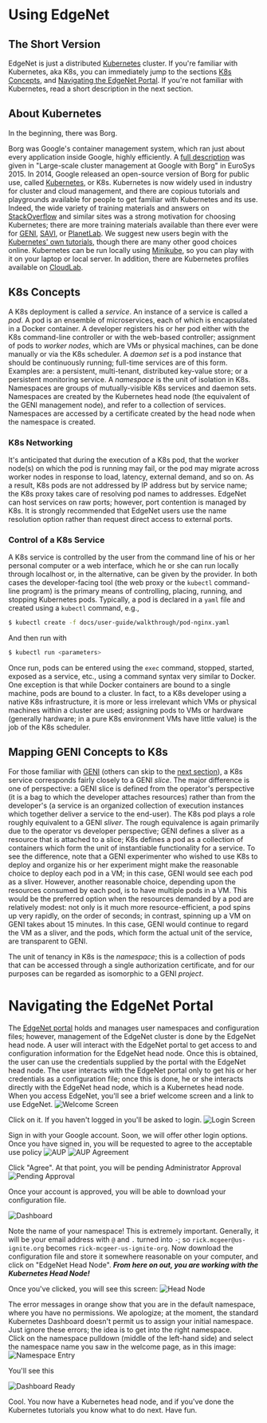 ---
---

# Using EdgeNet
## The Short Version

EdgeNet is just a distributed [Kubernetes](https://kubernetes.io/)
cluster.  If you're familiar with Kubernetes, aka K8s, you can
immediately jump to the sections [K8s Concepts](#k8s-concepts),
and
[Navigating the EdgeNet Portal](#navigating-the-edgenet-portal). 
If you're not familiar with
Kubernetes, read a short description in the next section.
<!-- [Getting my Kubernetes Configuration](#k8s-config), -->


## About Kubernetes

In the beginning, there was Borg.

Borg was Google's container management system, which ran just about
every application inside Google, highly efficiently.  A [full
description](https://ai.google/research/pubs/pub43438) was given in
"Large-scale cluster management at Google
with Borg" in EuroSys 2015.  In 2014, Google
released an open-source version of Borg for public use, called
[Kubernetes](https://en.wikipedia.org/wiki/Kubernetes), or K8s.
Kubernetes is now widely used in industry for cluster and cloud
management, and there are copious tutorials and playgrounds available
for people to get familiar with Kubernetes and its use.    Indeed,
the wide variety of training materials and answers on
[StackOverflow](https://www.stackoverflow.com) and similar sites
was a strong motivation for choosing Kubernetes; there are more
training materials available than there ever were for
[GENI](http://www.geni.net/), [SAVI](https://www.savinetwork.ca/),
or [PlanetLab](https://planet-lab.org/).   We suggest new users begin with the
[Kubernetes' own tutorials](https://kubernetes.io/docs/tutorials/),
though there are many other
good choices online.  Kubernetes can be run locally using
[Minikube](https://kubernetes.io/docs/getting-started-guides/minikube/),
so you can play with it on your laptop or local server.  In addition,
there are Kubernetes profiles available on [CloudLab](https://cloudlab.us).


## K8s Concepts

A K8s deployment is called a *service*.  An instance of a service is
called a *pod*.  A pod is an ensemble of microservices, each of which
is encapsulated in a Docker container.   A developer registers his or her
pod  either with the K8s command-line controller or with the web-based
controller; assignment of pods to *worker nodes*, which are VMs or
physical machines, can be done manually
or via  the K8s scheduler.
A *daemon set* is a pod instance that should be continuously running;
full-time services are of this form.   Examples are: a persistent,
multi-tenant, distributed key-value store; or a persistent monitoring
service.  A *namespace*  is  the unit of isolation in K8s.  Namespaces
are groups of mutually-visible K8s services and daemon sets.
Namespaces are  created by the Kubernetes head node (the equivalent
of the GENI management node), and refer to a collection of services.
Namespaces are accessed by a certificate created by the head node
when the namespace is created.


### K8s Networking

It's anticipated that during the execution of a K8s pod, that the
worker node(s) on which the pod is running may fail, or the pod may
migrate across worker nodes in response to load, latency, external
demand, and so on.  As a result, K8s pods are not addressed by IP
address but by service name; the K8s proxy takes care of  resolving
pod names to addresses.  EdgeNet can host services on raw
ports; however, port contention is managed by K8s.  It is strongly
recommended that EdgeNet users use the name resolution option rather
than request direct access to external ports.


### Control of a K8s Service

A K8s service is controlled by the user from the command line of
his or her personal computer or a web interface, which he or she can run locally
through localhost or, in the alternative, can be given by the
provider.  In both cases the developer-facing tool (the web proxy
or the `kubectl` command-line program) is the primary means of
controlling, placing, running, and stopping Kubernetes pods.
Typically, a pod is declared in a `yaml` file and created using a
`kubectl` command, e.g.,

```bash
$ kubectl create -f docs/user-guide/walkthrough/pod-nginx.yaml
```

And then run with
```bash
$ kubectl run <parameters>
```

Once run, pods can be entered using the `exec` command, stopped,
started, exposed as a service, etc., using a command syntax very
similar to Docker.  One exception is that while Docker containers
are bound to a single machine, pods are bound to a cluster.
In fact, to a K8s developer using a native K8s infrastructure, it is
more or less irrelevant which VMs or physical machines within a cluster are used; assigning
pods to VMs or hardware (generally hardware; in a pure K8s environment
VMs have little value) is the job of the K8s scheduler.


## Mapping GENI Concepts to K8s

For those familiar with [GENI](http://www.geni.net/)
(others can skip to the [next section](#navigating-the-edgenet-portal)),
a K8s service corresponds fairly closely to a GENI *slice*.  The major
difference is one of perspective: a GENI slice is defined from
 the operator's perspective (it is a bag to which the developer
attaches resources) rather than from the developer's (a service is
an organized collection of execution instances which together deliver
a service to the end-user).  The K8s pod plays a role roughly
equivalent to a GENI *sliver*.   The rough equivalence is again
primarily due to the operator vs developer perspective; GENI defines
a sliver as a resource that is attached to a slice; K8s defines a
pod as a collection of containers which form the unit of instantiable
functionality for a service.   To see the difference, note that a
GENI experimenter who wished to use K8s  to deploy and organize his or her
experiment might make the reasonable choice to deploy each pod in
a VM; in this case, GENI would see each pod as a sliver.  However,
another reasonable choice, depending upon the resources consumed
by each pod, is to have multiple pods in a VM.  This would be the
preferred option when the resources demanded by a pod are relatively
modest: not only is it much more resource-efficient, a pod spins
up very rapidly, on the order of seconds; in contrast, spinning up
a VM on GENI takes about 15 minutes.   In this case, GENI would
continue to regard the VM as a sliver, and the pods, which form the
actual unit of the service, are transparent to GENI.

The unit of tenancy in K8s is the *namespace*; this is a collection
of pods that can be accessed through a single authorization
certificate, and for our purposes can be regarded as isomorphic to
a GENI *project*.


# Navigating the EdgeNet Portal

The [EdgeNet portal](https://sundewcluster.appspot.com/)
holds and manages user namespaces and configuration
files; however, management of the EdgeNet cluster is done by the
EdgeNet head node.  A user will interact with the EdgeNet portal
to get access to and configuration information for the EdgeNet head
node.  Once this is obtained, the user can use the credentials
supplied by the portal with the EdgeNet head node.  The user interacts
with the EdgeNet portal only to get his or her credentials as a configuration
file; once this is done, he or she interacts directly with the EdgeNet
head node, which is a Kubernetes head node.  When you access EdgeNet,
you'll see a brief welcome screen and a link to use EdgeNet.
![Welcome Screen](assets/images/WelcomeScreen.png)

Click on it. If you haven't logged in you'll be asked to login.
![Login Screen](assets/images/loginScreen.png)

Sign in with your Google account.  Soon, we will offer other login
options.  Once you have signed in, you will be requested to agree to
the acceptable use policy ![AUP](assets/images/AUP.png) ![AUP
Agreement](assets/images/AUP_agree.png)

Click "Agree".  At that point, you will be pending Administrator
Approval ![Pending Approval](assets/images/pending.png)

Once your account is approved, you will be able to download your
configuration file.

![Dashboard](assets/images/dashboard.png)


Note the name of your namespace!  This is extremely important.
Generally, it will be your email address with `@` and `.` turned into
`-`; so `rick.mcgeer@us-ignite.org` becomes `rick-mcgeer-us-ignite-org`.
Now download the configuration file and store it somewhere reasonable
on your computer, and click on "EdgeNet Head Node".  **_From here
on out, you are working with the Kubernetes Head Node!_**

Once you've clicked, you will see this screen:
![Head Node](assets/images/headNode1.png)


The error messages in orange show that you are in the default namespace, where you have
no permissions.   We apologize; at the moment, the standard Kubernetes Dashboard doesn't permit us to assign your initial
namespace.  Just ignore these errors; the idea is to get into the right namespace.  
Click on the namespace pulldown (middle of the left-hand
side) and select the namespace name you saw in the welcome page, as in this image:
![Namespace Entry](assets/images/headNode2.png)

You'll see this

![Dashboard Ready](assets/images/dashboardReady.png)

Cool.  You now have a Kubernetes head node, and if you've done the
Kubernetes tutorials you know what to do next.  Have fun.
